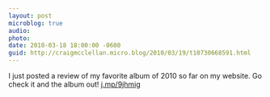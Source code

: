 ```yaml
---
layout: post
microblog: true
audio: 
photo: 
date: 2010-03-18 18:00:00 -0600
guid: http://craigmcclellan.micro.blog/2010/03/19/t10730668591.html
---
```

I just posted a review of my favorite album of 2010 so far on my website. Go check it and the album out! [j.mp/9jhmig](http://j.mp/9jhmig)
